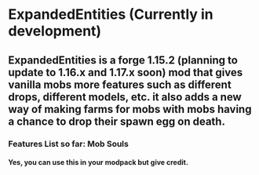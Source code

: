 # ExpandedEntities (Currently in development)
## ExpandedEntities is a forge 1.15.2 (planning to update to 1.16.x and 1.17.x soon) mod that gives vanilla mobs more features such as different drops, different models, etc. it also adds a new way of making farms for mobs with mobs having a chance to drop their spawn egg on death.
### Features List so far: Mob Souls
#### Yes, you can use this in your modpack but give credit.
